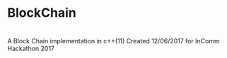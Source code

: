 # BlockChain
#
A Block Chain implementation in c++(11)
Created 12/06/2017 for InComm Hackathon 2017
